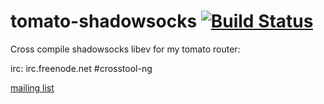 # tomato-shadowsocks [![Build Status][travis-status]][travis]

Cross compile shadowsocks libev for my tomato router:


[travis-status]: https://travis-ci.org/oglopss/tomato-shadowsocks.svg
[travis]: https://travis-ci.org/oglopss/tomato-shadowsocks

irc: irc.freenode.net #crosstool-ng

[mailing list](mailto:crossgcc@sourceware.org)
